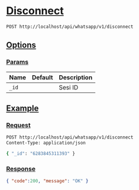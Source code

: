 # [Disconnect]()

<!--
@category Endpoint
-->

```bash
POST http://localhost/api/whatsapp/v1/disconnect
```

## [Options]()

### [Params]()

Name | Default | Description
--- | --- | ---
`_id` |  | Sesi ID

## [Example]()

### [Request]()

```bash
POST http://localhost/api/whatsapp/v1/disconnect
Content-Type: application/json

{ "_id": "6283845311393" }
```

### [Response]()

```json
{ "code":200, "message": "OK" }
```